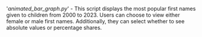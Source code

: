 '_animated_bar_graph.py_' - This script displays the most popular first names given to children from 2000 to 2023. Users can choose to view either female or male first names. Additionally, they can select whether to see absolute values or percentage shares.
